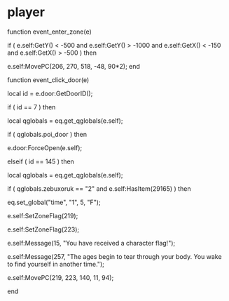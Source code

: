# player





function event_enter_zone(e)

if ( e.self:GetY() < -500 and e.self:GetY() > -1000 and e.self:GetX() < -150 and e.self:GetX() > -500 ) then





e.self:MovePC(206, 270, 518, -48, 90*2);
end

function event_click_door(e)

local id = e.door:GetDoorID();


if ( id == 7 ) then


local qglobals = eq.get_qglobals(e.self);


if ( qglobals.poi_door ) then



e.door:ForceOpen(e.self);





elseif ( id == 145 ) then


local qglobals = eq.get_qglobals(e.self);


if ( qglobals.zebuxoruk == "2" and e.self:HasItem(29165) ) then



eq.set_global("time", "1", 5, "F");



e.self:SetZoneFlag(219);



e.self:SetZoneFlag(223);



e.self:Message(15, "You have received a character flag!");



e.self:Message(257, "The ages begin to tear through your body.  You wake to find yourself in another time.");



e.self:MovePC(219, 223, 140, 11, 94);

end
